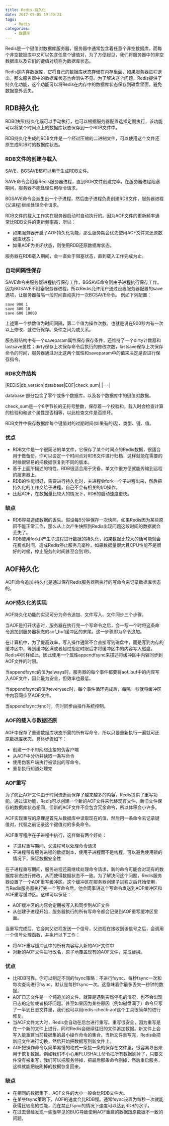 ```yaml
---
title: Redis-持久化
date: 2017-07-05 19:39:24
tags:
    - Redis
categories:
    - 数据库
---
```

Redis是一个键值对数据库服务器，服务器中通常包含着任意个非空数据库，而每个非空数据库中又可以包含任意个键值对，为了方便起见，我们将服务器中的非空数据库以及它们的键值对统称为数据库状态。

Redis是内存数据库，它将自己的数据库状态存储在内存里面，如果服务器进程退出，那么服务器中的数据库状态也会消失不见。为了解决这个问题，Redis提供了持久化功能，这个功能可以将Redis在内存中的数据库状态保存到磁盘里面，避免数据意外丢失。
<!--more-->
## RDB持久化
RDB(快照)持久化既可以手动执行，也可以根据服务器配置选择定期执行，该功能可以将某个时间点上的数据库状态保存到一个RDB文件中。

RDB持久化生成的RDB文件是一个经过压缩的二进制文件，可以使用这个文件还原生成RDB时的数据库状态。
### RDB文件的创建与载入
SAVE、BGSAVE都可以用于生成RDB文件。

SAVE命令会阻塞Redis服务器进程，直到RDB文件创建完毕，在服务器进程阻塞期间，服务器不能处理任何命令请求。

BGSAVE命令会派生出一个子进程，然后由子进程负责创建RDB文件，服务器进程(父进程)继续处理命令请求。

RDB文件的载入工作实在服务器启动时自动执行的。因为AOF文件的更新频率通常比RDB文件的更新频率高，所以：
- 如果服务器开启了AOF持久化功能，那么服务期会优先使用AOF文件来还原数据库状态；
- 如果AOF为关闭状态，则使用RDB还原数据库状态。

服务器在RDB载入期间，会一直处于阻塞状态，直到载入工作完成为止。

### 自动间隔性保存
SAVE命令由服务器进程执行保存工作，BGSAVE命令则由子进程执行保存工作。因为BGSAVE不阻塞服务器进程，所以Redis允许用户通过设置服务器配置的save选项，让服务器每隔一段时间自动执行一次BGSAVE命令。
例如下列配置：
```
save 900 1
save 300 10
save 600 10000
```
上述第一个参数值为时间间隔，第二个值为操作次数。也就是说在900秒内有一次以上修改，就进行保存。条件之间为或关系。

服务器结构中有一个saveparam属性保存保存条件，还维持了一个dirty计数器和lastsave属性；dirty保存上次保存命令后执行的修改次数，lastsave保存上次保存命令的时间，服务器通过对比这两个属性和saveparam中的值来决定是否进行保存指令。

### RDB文件结构

|REDIS|db_version|database|EOF|check_sum|
|---|

database 部分包含了零个或多个数据库，以及各个数据库中的键值对数据。

check_sum是一个8字节长的无符号整数，保存着一个校验和，载入时会检查计算的检验和和这个属性是否相等，以此检查文件是否损坏。

RDB文件中保存数据库每个键值对的过期时间(如果有的话)、类型、键、值。

### 优点
- RDB文件是一个很简洁的单文件，它保存了某个时间点的Redis数据，很适合用于做备份。你可以设定一个时间点对RDB文件进行归档，这样就能在需要的时候很轻易的把数据恢复到不同的版本。
- 基于上面所描述的特性，RDB很适合用于灾备。单文件很方便就能传输到远程的服务器上。
- RDB的性能很好，需要进行持久化时，主进程会fork一个子进程出来，然后把持久化的工作交给子进程，自己不会有相关的I/O操作。
- 比起AOF，在数据量比较大的情况下，RDB的启动速度更快。

### 缺点
- RDB容易造成数据的丢失。假设每5分钟保存一次快照，如果Redis因为某些原因不能正常工作，那么从上次产生快照到Redis出现问题这段时间的数据就会丢失了。
- RDB使用fork()产生子进程进行数据的持久化，如果数据比较大的话可能就会花费点时间，造成Redis停止服务几毫秒。如果数据量很大且CPU性能不是很好的时候，停止服务的时间甚至会到1秒。

## AOF持久化
AOF(命令追加)持久化是通过保存Redis服务器所执行的写命令来记录数据库状态的。
### AOF持久化的实现
AOF持久化功能的实现可分为命令追加、文件写入、文件同步三个步骤。

当AOF是打开状态时，服务器在执行完一个写命令之后，会一写一个时将这条命令追加到服务器状态的aof_buf缓冲区的末尾。这一步骤即为命令追加。

在计算机中，为了提高效率，写入操作通常不会直接写到磁盘中，而是写到内存的缓冲区中，等到缓冲区满或者超过指定时限后才将缓冲区中的内容写入磁盘。Redis中同样如此，因此使用一个属性appendfsync来描述将缓冲区中内容同步到AOF文件的时限。

当appendfsync的值为always时，服务器的每个事件都要将aof_buf中的内容写入AOF文件，因此最为安全，但效率也最低。

当appendfsync的值为everysec时，每个事件循环完成后，每隔一秒就将缓冲区中内容同步至AOF文件。

当appendfsync为no时，何时同步由操作系统控制。

### AOF的载入与数据还原
AOF中保存了重建数据库状态所需的所有写命令，所以只要重新执行一遍就可还原数据库状态。具体步骤如下：
- 创建一个不带网络连接的伪客户端
- 从AOF中分析并读取一条写命令
- 使用伪客户端执行被读出的写命令。
- 重复执行知道处理完

### AOF重写
为了防止AOF文件由于时间流逝而保存了越来越多的内容，Redis提供了重写功能。通过该功能，Redis可以创建一个新的AOF文件来代替现有文件，新旧文件保存的数据库状态相同，但新的AOF文件不会包含冗余命令，所以体积会小许多。

AOF实现重写的原理是首先从数据库中读取现在的值，然后用一条命令去记录键值对，代替之前记录这个键值对的多条命令。

AOF重写程序在子进程中执行，这样做有两个好处：
- 子进程重写期间，父进程可以处理命令请求
- 子进程带有服务进程的数据副本，使用子进程而不是线程，可以避免使用锁的情况下，保证数据安全性

在子进程重写期间，服务进程还需继续处理命令请求，新的命令可能会对现有的数据库状态进行修改，从而使得数据状态不一致。为了解决问这个问题，Redis服务器设置了一个AOF重写缓冲区，这个缓冲区在服务器创建子进程之后开始使用，当Redis服务器执行完一个写命令后，他会同事讲这个写命令发送到AOF缓冲区和AOF重写缓冲区。这样可以保证：
- AOF缓冲区的内容会定期被写入和同步到AOF文件
- 从创建子进程开始，服务器执行的所有写命令都会记录到AOF重写缓冲区里面。

当重写完成后，它会向父进程发送一个信号，父进程在接收到该信号之后，会调用一个信号处理函数，并执行以下工作：
- 将AOF重写缓冲区中的所有内容写入新的AOF文件中
- 对新的AOF文件进行改名，原子地覆盖现有的AOF文件，完成替换。

### 优点
- 比RDB可靠。你可以制定不同的fsync策略：不进行fsync、每秒fsync一次和每次查询进行fsync。默认是每秒fsync一次。这意味着你最多丢失一秒钟的数据。
- AOF日志文件是一个纯追加的文件。就算是遇到突然停电的情况，也不会出现日志的定位或者损坏问题。甚至如果因为某些原因（例如磁盘满了）命令只写了一半到日志文件里，我们也可以用redis-check-aof这个工具很简单的进行修复。
- 当AOF文件太大时，Redis会自动在后台进行重写。重写很安全，因为重写是在一个新的文件上进行，同时Redis会继续往旧的文件追加数据。新文件上会写入能重建当前数据集的最小操作命令的集合。当新文件重写完，Redis会把新旧文件进行切换，然后开始把数据写到新文件上。
- AOF把操作命令以简单易懂的格式一条接一条的保存在文件里，很容易导出来用于恢复数据。例如我们不小心用FLUSHALL命令把所有数据刷掉了，只要文件没有被重写，我们可以把服务停掉，把最后那条命令删掉，然后重启服务，这样就能把被刷掉的数据恢复回来。

### 缺点
- 在相同的数据集下，AOF文件的大小一般会比RDB文件大。
- 在某些fsync策略下，AOF的速度会比RDB慢。通常fsync设置为每秒一次就能获得比较高的性能，而在禁止fsync的情况下速度可以达到RDB的水平。
- 在过去曾经发现一些很罕见的BUG导致使用AOF重建的数据跟原数据不一致的问题。